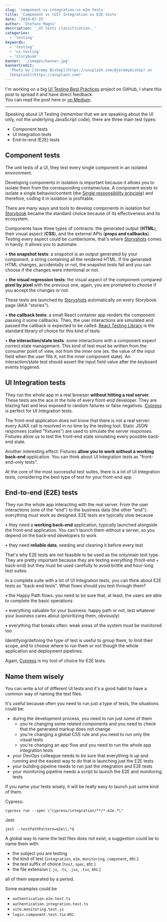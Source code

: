 ```yaml
---
slug: 'component-vs-integration-vs-e2e-tests'
title: 'Component vs (UI) Integration vs E2E tests'
date: '2019-07-25'
author: 'Stefano Magni'
description: '_UI tests classification._'
categories:
  - 'testing'
keywords:
  - 'testing'
  - 'ui-testing'
  - 'storybook'
banner: './images/banner.jpg'
bannerCredit:
  'Photo by [Jeremy Bishop](https://unsplash.com/@jeremybishop) on
  [Unsplash](https://unsplash.com)'
---
```


<!--
TODO: link this post from Medium
TODO: set the cacnonical link on Medium to point here
-->

I'm working on a big
[UI Testing Best Practices](https://github.com/NoriSte/ui-testing-best-practices)
project on GitHub, I share this post to spread it and have direct
feedback.<br /> You can read the post here or
[on Medium](https://medium.com/@NoriSte/component-vs-ui-integration-vs-e2e-tests-f02b575339dc).

---

Speaking about UI Testing (remember that we are speaking about the UI only, not
the underlying JavaScript code), there are three main test types:

- Component tests
- UI Integration tests
- End-to-end (E2E) tests

## Component tests

The unit tests of a UI, they test every single component in an isolated
environment.

Developing components in isolation is important because it allows you to isolate
them from the corresponding container/use. A component exists to isolate a
single behavior/content (the
[Single responsibility principle](https://www.wikiwand.com/en/Single_responsibility_principle))
and therefore, coding it in isolation is profitable.

There are many ways and tools to develop components in isolation but
[Storybook](https://storybook.js.org) became the standard choice because of its
effectiveness and its ecosystem.

Components have three types of contracts: the generated output (**HTML**), their
visual aspect (**CSS**), and the external APIs (**props and callbacks**).
Testing every aspect could be cumbersome, that's where
[Storyshots](https://www.npmjs.com/package/@storybook/addon-storyshots) comes in
handy. It allows you to automate:

• **the snapshot tests**: a snapshot is an output generated by your component, a
string containing all the rendered HTML. If the generated HTML changes,
accidentally or not, the snapshot tests fail and you can choose if the changes
were intentional or not.

• **the visual regression tests**: the visual aspect of the component compared
**pixel by pixel** with the previous one, again, you are prompted to choose if
you accept the changes or not.

These tests are launched by
[Storyshots](https://www.npmjs.com/package/@storybook/addon-storyshots)
automatically on every Storybook page (AKA "stories").

• **the callback tests**: a small React container app renders the component
passing it some callbacks. Then, the user interactions are simulated and passed
the callback is expected to be called.
[React Testing Library](https://testing-library.com/docs/react-testing-library/)
is the standard library of choice for this kind of tests

• **the interaction/state tests**: some interactions with a component expect
correct state management. This kind of test must be written from the consumer
point of view, not from the inner one (ex. the value of the input field when the
user fills it, not the inner component state). An interaction/state test should
assert the input field value after the keyboard events triggered.

## UI Integration tests

They run the whole app in a real browser **without hitting a real server**.
These tests are the ace in the hole of every front-end developer. They are
blazing fast and less exposed to random failures or false negatives.
[Cypress](https://www.cypress.io) is perfect for UI Integration tests.

The front-end application does not know that there is not a real server: every
AJAX call is resolved in no time by the testing tool. Static JSON responses
(called "fixtures") are used to simulate the server responses. Fixtures allow us
to test the front-end state simulating every possible back-end state.

Another interesting effect: Fixtures **allow you to work without a working
back-end** application. You can think about UI Integration tests as
"front-end-only tests".

At the core of the most successful test suites, there is a lot of UI Integration
tests, considering the best type of test for your front-end app.

## End-to-end (E2E) tests

They run the whole app interacting with the real server. From the user
interactions (one of the "end") to the business data (the other "end"):
everything must work as designed. E2E tests are typically slow because

• they need a **working back-end** application, typically launched alongside the
front-end application. You can't launch them without a server, so you depend on
the back-end developers to work

• they need **reliable data**, seeding and cleaning it before every test

That's why E2E tests are not feasible to be used as the only/main test type.
They are pretty important because they are testing everything (front-end +
back-end) but they must be used carefully to avoid brittle and hour-long test
suites.

In a complete suite with a lot of UI Integration tests, you can think about E2E
tests as "back-end tests". What flows should you test through them?

• the Happy Path flows: you need to be sure that, at least, the users are able
to complete the basic operations

• everything valuable for your business: happy path or not, test whatever your
business cares about (prioritizing them, obviously)

• everything that breaks often: weak areas of the system must be monitored too

Identifying/defining the type of test is useful to group them, to limit their
scope, and to choose where to run them or not though the whole application and
deployment pipelines.

Again, [Cypress](https://www.cypress.io) is my tool of choice for E2E tests.

## Name them wisely

You can write a lot of different UI tests and it's a good habit to have a common
way of naming the test files.

It's useful because often you need to run just a type of tests, the situations
could be:

- during the development process, you need to run just some of them
  - you're changing some related components and you need to check that the
    generated markup does not change
  - you're changing a global CSS rule and you need to run only the visual tests
  - you're changing an app flow and you need to run the whole app integration
    tests
- your DevOps colleague needs to be sure that everything is up and running and
  the easiest way to do that is launching just the E2E tests
- your building pipeline needs to run just the integration and E2E tests
- your monitoring pipeline needs a script to launch the E2E and monitoring tests

If you name your tests wisely, it will be really easy to launch just some kind
of them.

Cypress:

```
cypress run --spec \"cypress/integration/**/*.e2e.*\"
```

Jest:

```
jest --testPathPattern=e2e\\.*$
```

A global way to name the test files does not exist, a suggestion could be to
name them with:

- the subject you are testing
- the kind of test (`integration`, `e2e`, `monitoring`, `component`, etc.)
- the test suffix of choice (`test`, `spec`, etc.)
- the file extension (`.js`, `.ts`, `.jsx`, `.tsx`, etc.)

all of them separated by a period.

Some examples could be

- `authentication.e2e.test.ts`
- `authentication.integration.test.ts`
- `site.monitoring.test.js`
- `login.component.test.tsx` etc.
